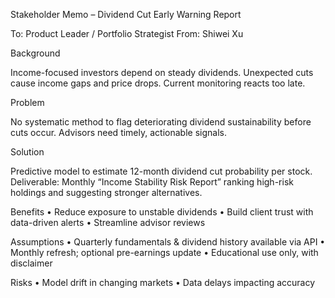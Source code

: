 Stakeholder Memo – Dividend Cut Early Warning Report

To: Product Leader / Portfolio Strategist 
From: Shiwei Xu
 
Background

Income-focused investors depend on steady dividends. Unexpected cuts cause income gaps and price drops. Current monitoring reacts too late.
 
Problem

No systematic method to flag deteriorating dividend sustainability before cuts occur. Advisors need timely, actionable signals.
 
Solution

Predictive model to estimate 12-month dividend cut probability per stock.
Deliverable: Monthly “Income Stability Risk Report” ranking high-risk holdings and suggesting stronger alternatives.
 
Benefits
•	Reduce exposure to unstable dividends
•	Build client trust with data-driven alerts
•	Streamline advisor reviews
 
Assumptions
•	Quarterly fundamentals & dividend history available via API
•	Monthly refresh; optional pre-earnings update
•	Educational use only, with disclaimer
 
Risks
•	Model drift in changing markets
•	Data delays impacting accuracy

